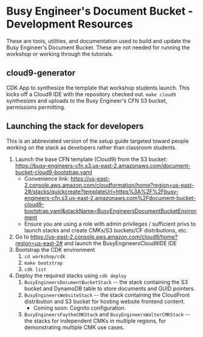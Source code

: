 # Busy Engineer's Document Bucket - Development Resources

These are tools, utilities, and documentation used to build and update the Busy
Engineer's Document Bucket. These are not needed for running the workshop or working
through the tutorials.

## cloud9-generator

CDK App to synthesize the template that workshop students launch. This kicks off a 
Cloud9 IDE with the repository checked out. `make cloud9` synthesizes and uploads to
the Busy Engineer's CFN S3 bucket, permissions permitting.

## Launching the stack for developers

This is an abbreviated version of the setup guide targeted toward people working on
the stack as developers rather than classroom students.

1. Launch the base CFN template (Cloud9) from the S3 bucket: https://busy-engineers-cfn.s3.us-east-2.amazonaws.com/document-bucket-cloud9-bootstrap.yaml
    * Convenience link: https://us-east-2.console.aws.amazon.com/cloudformation/home?region=us-east-2#/stacks/quickcreate?templateUrl=https%3A%2F%2Fbusy-engineers-cfn.s3.us-east-2.amazonaws.com%2Fdocument-bucket-cloud9-bootstrap.yaml&stackName=BusyEngineersDocumentBucketEnvironment
    * Ensure you are using a role with admin privileges / sufficient privs to launch stacks and create CMKs/S3 buckets/CF distributions, etc.
1. Go to https://us-east-2.console.aws.amazon.com/cloud9/home?region=us-east-2# and launch the BusyEngineersCloud9IDE IDE
1. Bootstrap the CDK environment
    1. `cd workshop/cdk`
    1. `make bootstrap`
    1. `cdk list`
1. Deploy the required stacks using `cdk deploy`
    1. `BusyEngineersDocumentBucketStack` -- the stack containing the S3 bucket and DynamoDB table to store documents and GUID pointers.
    1. `BusyEngineersWebsiteStack` -- the stack containing the CloudFront distribution and S3 bucket for hosting website frontend content.
        * Coming soon: Cognito configuration.
    1. `BusyEngineersFaytheCMKStack` and `BusyEngineersWalterCMKStack` -- the stacks for independent CMKs in multiple regions, for demonstrating multiple CMK use cases.
